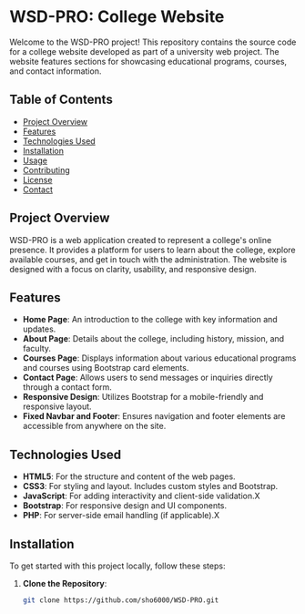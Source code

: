 # WSD-PRO: College Website

Welcome to the WSD-PRO project! This repository contains the source code for a college website developed as part of a university web project. The website features sections for showcasing educational programs, courses, and contact information.

## Table of Contents

- [Project Overview](#project-overview)
- [Features](#features)
- [Technologies Used](#technologies-used)
- [Installation](#installation)
- [Usage](#usage)
- [Contributing](#contributing)
- [License](#license)
- [Contact](#contact)

## Project Overview

WSD-PRO is a web application created to represent a college's online presence. It provides a platform for users to learn about the college, explore available courses, and get in touch with the administration. The website is designed with a focus on clarity, usability, and responsive design.

## Features

- **Home Page**: An introduction to the college with key information and updates.
- **About Page**: Details about the college, including history, mission, and faculty.
- **Courses Page**: Displays information about various educational programs and courses using Bootstrap card elements.
- **Contact Page**: Allows users to send messages or inquiries directly through a contact form.
- **Responsive Design**: Utilizes Bootstrap for a mobile-friendly and responsive layout.
- **Fixed Navbar and Footer**: Ensures navigation and footer elements are accessible from anywhere on the site.

## Technologies Used

- **HTML5**: For the structure and content of the web pages.
- **CSS3**: For styling and layout. Includes custom styles and Bootstrap.
- **JavaScript**: For adding interactivity and client-side validation.X
- **Bootstrap**: For responsive design and UI components.
- **PHP**: For server-side email handling (if applicable).X

## Installation

To get started with this project locally, follow these steps:

1. **Clone the Repository**:
   ```bash
   git clone https://github.com/sho6000/WSD-PRO.git
